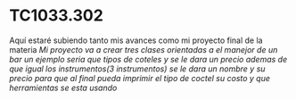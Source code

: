 # TC1033.302
Aquí estaré subiendo tanto mis avances como mi proyecto final de la materia 
*Mi proyecto va a crear tres clases orientadas a el manejor de un bar un ejemplo seria que tipos
 de coteles y se le dara un precio ademas de que igual los instrumentos(3 instrumentos) 
se le dara un nombre y su precio para que al final pueda imprimir el tipo de coctel su costo y que herramientas se esta usando*
